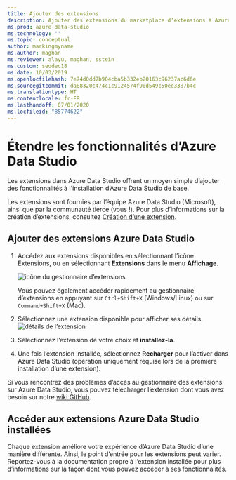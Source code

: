 ```yaml
---
title: Ajouter des extensions
description: Ajouter des extensions du marketplace d’extensions à Azure Data Studio
ms.prod: azure-data-studio
ms.technology: ''
ms.topic: conceptual
author: markingmyname
ms.author: maghan
ms.reviewer: alayu, maghan, sstein
ms.custom: seodec18
ms.date: 10/03/2019
ms.openlocfilehash: 7e74d0dd7b904cba5b332eb20163c96237ac6d6e
ms.sourcegitcommit: da88320c474c1c9124574f90d549c50ee3387b4c
ms.translationtype: HT
ms.contentlocale: fr-FR
ms.lasthandoff: 07/01/2020
ms.locfileid: "85774622"
---
```

# <a name="extend-the-functionality-of-azure-data-studio"></a>Étendre les fonctionnalités d’Azure Data Studio

Les extensions dans Azure Data Studio offrent un moyen simple d’ajouter des fonctionnalités à l'installation d’Azure Data Studio de base.

Les extensions sont fournies par l’équipe Azure Data Studio (Microsoft), ainsi que par la communauté tierce (vous !). Pour plus d’informations sur la création d’extensions, consultez [Création d’une extension](extension-authoring.md).

## <a name="add-azure-data-studio-extensions"></a>Ajouter des extensions Azure Data Studio

1. Accédez aux extensions disponibles en sélectionnant l’icône Extensions, ou en sélectionnant **Extensions** dans le menu **Affichage**.

    ![icône du gestionnaire d’extensions](media/extensions/extension-manager-icon.png)

    Vous pouvez également accéder rapidement au gestionnaire d’extensions en appuyant sur `Ctrl+Shift+X` (Windows/Linux) ou sur `Command+Shift+X` (Mac).

2. Sélectionnez une extension disponible pour afficher ses détails.
    ![détails de l’extension](media/extensions/extension-details.png)

3. Sélectionnez l’extension de votre choix et **installez-la**.

4. Une fois l’extension installée, sélectionnez **Recharger** pour l’activer dans Azure Data Studio (opération uniquement requise lors de la première installation d’une extension).

Si vous rencontrez des problèmes d’accès au gestionnaire des extensions sur Azure Data Studio, vous pouvez télécharger l’extension dont vous avez besoin sur notre [wiki GitHub](https://github.com/microsoft/azuredatastudio/wiki/List-of-Extensions).


## <a name="access-installed-azure-data-studio-extensions"></a>Accéder aux extensions Azure Data Studio installées

Chaque extension améliore votre expérience d’Azure Data Studio d’une manière différente. Ainsi, le point d’entrée pour les extensions peut varier. Reportez-vous à la documentation propre à l’extension installée pour plus d’informations sur la façon dont vous pouvez accéder à ses fonctionnalités.
